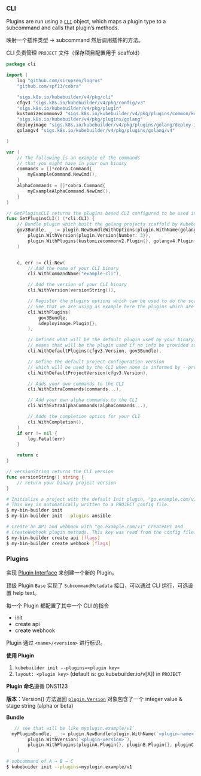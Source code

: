 ### CLI

Plugins are run using a [`CLI`](https://pkg.go.dev/sigs.k8s.io/kubebuilder/v4/pkg/cli) object, which maps a plugin type to a subcommand and calls that plugin’s methods. 

映射一个插件类型 → subcommand 然后调用插件的方法。

CLI 负责管理 `PROJECT` 文件（保存项目配置用于 scaffold）

```go
package cli

import (
    log "github.com/sirupsen/logrus"
    "github.com/spf13/cobra"

    "sigs.k8s.io/kubebuilder/v4/pkg/cli"
    cfgv3 "sigs.k8s.io/kubebuilder/v4/pkg/config/v3"
    "sigs.k8s.io/kubebuilder/v4/pkg/plugin"
    kustomizecommonv2 "sigs.k8s.io/kubebuilder/v4/pkg/plugins/common/kustomize/v2"
    "sigs.k8s.io/kubebuilder/v4/pkg/plugins/golang"
    deployimage "sigs.k8s.io/kubebuilder/v4/pkg/plugins/golang/deploy-image/v1alpha1"
    golangv4 "sigs.k8s.io/kubebuilder/v4/pkg/plugins/golang/v4"

)

var (
    // The following is an example of the commands
    // that you might have in your own binary
    commands = []*cobra.Command{
        myExampleCommand.NewCmd(),
    }
    alphaCommands = []*cobra.Command{
        myExampleAlphaCommand.NewCmd(),
    }
)

// GetPluginsCLI returns the plugins based CLI configured to be used in your CLI binary
func GetPluginsCLI() (*cli.CLI) {
    // Bundle plugin which built the golang projects scaffold by Kubebuilder go/v4
    gov3Bundle, _ := plugin.NewBundleWithOptions(plugin.WithName(golang.DefaultNameQualifier),
        plugin.WithVersion(plugin.Version{Number: 3}),
        plugin.WithPlugins(kustomizecommonv2.Plugin{}, golangv4.Plugin{}),
    )


    c, err := cli.New(
        // Add the name of your CLI binary
        cli.WithCommandName("example-cli"),

        // Add the version of your CLI binary
        cli.WithVersion(versionString()),

        // Register the plugins options which can be used to do the scaffolds via your CLI tool. 
        // See that we are using as example here the plugins which are implemented and provided by Kubebuilder
        cli.WithPlugins(
            gov3Bundle,
            &deployimage.Plugin{},
        ),

        // Defines what will be the default plugin used by your binary. 
        // means that will be the plugin used if no info be provided such as when the user runs `kubebuilder init`
        cli.WithDefaultPlugins(cfgv3.Version, gov3Bundle),

        // Define the default project configuration version 
        // which will be used by the CLI when none is informed by --project-version flag.
        cli.WithDefaultProjectVersion(cfgv3.Version),

        // Adds your own commands to the CLI
        cli.WithExtraCommands(commands...),

        // Add your own alpha commands to the CLI
        cli.WithExtraAlphaCommands(alphaCommands...),

        // Adds the completion option for your CLI
        cli.WithCompletion(),
    )
    if err != nil {
        log.Fatal(err)
    }

    return c
}

// versionString returns the CLI version
func versionString() string {
    // return your binary project version
}
```

```bash
# Initialize a project with the default Init plugin, "go.example.com/v1".
# This key is automatically written to a PROJECT config file.
$ my-bin-builder init
$ my-bin-builder init --plugins ansible

# Create an API and webhook with "go.example.com/v1" CreateAPI and
# CreateWebhook plugin methods. This key was read from the config file.
$ my-bin-builder create api [flags]
$ my-bin-builder create webhook [flags]
```

### Plugins

实现 [Plugin Interface](https://pkg.go.dev/sigs.k8s.io/kubebuilder/v4/pkg/plugin#Plugin) 来创建一个新的 Plugin。

顶级 Plugin `Base` 实现了 `SubcommandMetadata` 接口，可以通过 CLI 运行，可选设置 help text。

每一个 Plugin 都配置了其中一个 CLI 的指令

- init
- create api
- create webhook

Plugin 通过 `<name>/<version>` 进行标识。

**使用 Plugin**

1. `kubebuilder init --plugins=<plugin key>`
2. `layout: <plugin key>` (default is: go.kubebuilder.io/v[X]) in `PROJECT`

**Plugin 命名**遵循 DNS1123

**版本**：Version() 方法返回 [`plugin.Version`](https://pkg.go.dev/sigs.k8s.io/kubebuilder/v4/pkg/plugin#Version) 对象包含了一个 integer value & stage string (alpha or beta)

**Bundle**

```go
   // see that will be like myplugin.example/v1`
  myPluginBundle, _ := plugin.NewBundle(plugin.WithName(`<plugin-name>`),
  		plugin.WithVersion(`<plugin-version>`),
        plugin.WithPlugins(pluginA.Plugin{}, pluginB.Plugin{}, pluginC.Plugin{}),
    )

```

```bash
# subcommand of A → B → C
$ kubebuider init --plugins=myplugin.example/v1

```

